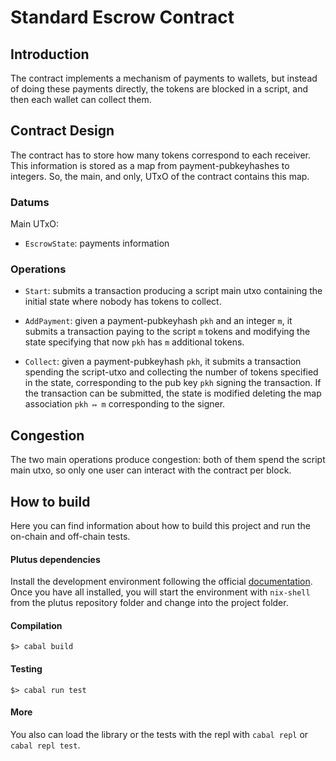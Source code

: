 # Standard Escrow Contract

## Introduction

The contract implements a mechanism of payments to wallets, but instead of doing
these payments directly, the tokens are blocked in a script, and then each wallet
can collect them.

## Contract Design

The contract has to store how many tokens correspond to each receiver. This
information is stored as a map from payment-pubkeyhashes to integers. So, the
main, and only, UTxO of the contract contains this map.

### Datums

Main UTxO:
- `EscrowState`: payments information

### Operations

- `Start`: submits a transaction producing a script main utxo containing the initial
  state where nobody has tokens to collect.

- `AddPayment`: given a payment-pubkeyhash `pkh` and an integer `m`, it submits
   a transaction paying to the script  `m` tokens and modifying the state specifying
   that now `pkh` has `m` additional tokens.
- `Collect`: given a payment-pubkeyhash `pkh`, it submits a transaction spending
   the script-utxo and collecting the number of tokens specified in the state,
   corresponding to the pub key `pkh` signing the transaction.
   If the transaction can be submitted, the state is modified deleting the map
   association `pkh ↦ m` corresponding to the signer.

## Congestion

The two main operations produce congestion: both of them spend the script main
utxo, so only one user can interact with the contract per block.

## How to build

Here you can find information about how to build this project and run the on-chain
and off-chain tests.

#### Plutus dependencies

Install the development environment following the official [documentation](https://github.com/input-output-hk/plutus/tree/36e2c8bdbb6e70d25a31331e5cd23f26dc3162d5#how-to-build-the-projects-artifacts).
Once you have all installed, you will start the environment with `nix-shell`
from the plutus repository folder and change into the project folder.

#### Compilation

```
$> cabal build
```

#### Testing

```
$> cabal run test
```

#### More

You also can load the library or the tests with the repl with `cabal repl` or
`cabal repl test`.
